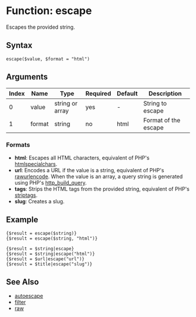 # Function: escape

Escapes the provided string.

## Syntax

```escape($value, $format = "html")```

## Arguments

|Index|Name|Type|Required|Default|Description|
|---|---|---|---|---|---|
|0|value|string or array|yes|-|String to escape|
|1|format|string|no|html|Format of the escape|

### Formats

- __html__: Escapes all HTML characters, equivalent of PHP's [htmlspecialchars](http://php.net/manual/en/function.htmlspecialchars.php).
- __url__: Encodes a URL if the value is a string, equivalent of PHP's [rawurlencode](http://php.net/manual/en/function.rawurlencode.php). 
When the value is an array, a query string is generated using PHP's [http_build_query](http://php.net/manual/en/function.http_build_query.php). 
- __tags__: Strips the HTML tags from the provided string, equivalent of PHP's [striptags](http://php.net/manual/en/function.striptags.php). 
- __slug__: Creates a slug.

## Example

```
{$result = escape($string)}
{$result = escape($string, "html")}

{$result = $string|escape}
{$result = $string|escape("html")}
{$result = $url|escape("url")}
{$result = $title|escape("slug")}
```

## See Also

- [autoescape](../blocks/autoescape.md)
- [filter](../blocks/filter.md)
- [raw](raw.md)

